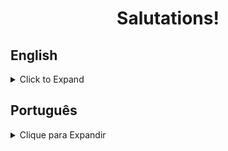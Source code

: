<h1 align="center">Salutations!</h1>

## English
<details>
<summary>Click to Expand</summary>

### About
<p>Application where the user can create card for a hypothetical card game, allowing for the input of their names, description, image, rarity, three different attributes and whether or not they count as a spacial, instant win card.</p>

<p>The goal was to put to practice state management, event-handling and from creation on React.</p>

### Tech & Tools
<img src="https://img.shields.io/badge/React-%20-yellowgreen" alt="react-shield" />

### Installation & Execution
<p>If you wish to run this web page on your machine, follow these steps:</p>

<ol>

<li>Make a new directory</li>

```
mkdir sampaio-projects
```

<li>Enter it and clone the repo:</li>

```
cd sampaio-projects
git clone 
```

<li>Install all the dependencies and start the app. By default, it listens to port 3000 on your machine:</li>
  
```
npm install
npm start
```

</ol>

### Troubleshooting
<ol>
<li>If you run into compatibility issues with your version of Node, install the Node Version Manager (NVM) from <a href="https://github.com/nvm-sh/nvm">this repo</a> and change your version of Node to 16 with the following command:</li>

```
nvm use 16
```

</details>

## Português
<details>
<summary>Clique para Expandir</summary>

### Sobre
<p>Um aplicativo onde o usuário pode criar cartas para um hipotético jogo de cartas, permitindo a definição de um nome, descrição, imagem, três diferentes atributos, raridade e se a carta conta como uma vitória instantânea.</p>

<p>A criação do site foi feita para colocar em prática conceitos de gerenciamento de estado, eventos e criação de formulários no React.</p>

### Tech & Ferramentas
<img src="https://img.shields.io/badge/React-%20-yellowgreen" alt="react-shield" />

### Instalação & Uso
<p>Se você deseja rodar essa página na sua máquina, siga os seguintes passos:</p>

<ol>

<li>Crie um novo diretório</li>

```
mkdir sampaio-projects
```

<li>Entre na pasta e clone o repositório:</li>

```
cd sampaio-projects
git clone 
```

<li>Instale as dependências e inicie o aplicativo. Por padrão, ele irá ouvir a porta 3000 na sua máquina:</li>
  
```
npm install
npm start
```

</ol>

### Problemáticas

<ol>

<li>Caso o seu PC retorne um erro de incompatibilidade da versão do Node, instale o Node Version Manager (NVM) através <a href="https://github.com/nvm-sh/nvm">desse repositório</a> e mude a versão para 16 com o seguinte comando:</li>

```
nvm use 16
```
</ol>
</details>
